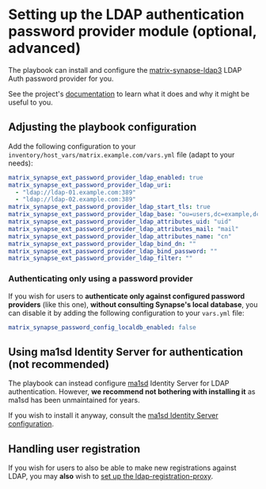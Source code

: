 <!--
SPDX-FileCopyrightText: 2018 - 2022 Slavi Pantaleev
SPDX-FileCopyrightText: 2019 - 2023 MDAD project contributors
SPDX-FileCopyrightText: 2020 Marcel Partap
SPDX-FileCopyrightText: 2024 - 2025 Suguru Hirahara

SPDX-License-Identifier: AGPL-3.0-or-later
-->

# Setting up the LDAP authentication password provider module (optional, advanced)

The playbook can install and configure the [matrix-synapse-ldap3](https://github.com/matrix-org/matrix-synapse-ldap3) LDAP Auth password provider for you.

See the project's [documentation](https://github.com/matrix-org/matrix-synapse-ldap3/blob/main/README.rst) to learn what it does and why it might be useful to you.

## Adjusting the playbook configuration

Add the following configuration to your `inventory/host_vars/matrix.example.com/vars.yml` file (adapt to your needs):

```yaml
matrix_synapse_ext_password_provider_ldap_enabled: true
matrix_synapse_ext_password_provider_ldap_uri:
  - "ldap://ldap-01.example.com:389"
  - "ldap://ldap-02.example.com:389"
matrix_synapse_ext_password_provider_ldap_start_tls: true
matrix_synapse_ext_password_provider_ldap_base: "ou=users,dc=example,dc=com"
matrix_synapse_ext_password_provider_ldap_attributes_uid: "uid"
matrix_synapse_ext_password_provider_ldap_attributes_mail: "mail"
matrix_synapse_ext_password_provider_ldap_attributes_name: "cn"
matrix_synapse_ext_password_provider_ldap_bind_dn: ""
matrix_synapse_ext_password_provider_ldap_bind_password: ""
matrix_synapse_ext_password_provider_ldap_filter: ""
```

### Authenticating only using a password provider

If you wish for users to **authenticate only against configured password providers** (like this one), **without consulting Synapse's local database**, you can disable it by adding the following configuration to your `vars.yml` file:

```yaml
matrix_synapse_password_config_localdb_enabled: false
```

## Using ma1sd Identity Server for authentication (not recommended)

The playbook can instead configure [ma1sd](https://github.com/ma1uta/ma1sd) Identity Server for LDAP authentication. However, **we recommend not bothering with installing it** as ma1sd has been unmaintained for years.

If you wish to install it anyway, consult the [ma1sd Identity Server configuration](configuring-playbook-ma1sd.md#authentication).

## Handling user registration

If you wish for users to also be able to make new registrations against LDAP, you may **also** wish to [set up the ldap-registration-proxy](configuring-playbook-matrix-ldap-registration-proxy.md).
